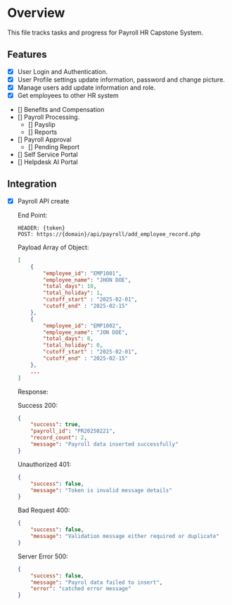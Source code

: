 # Overview

This file tracks tasks and progress for Payroll HR Capstone System.

## Features

-   [x] User Login and Authentication.
-   [x] User Profile settings update information, password and change picture.
-   [x] Manage users add update information and role.
-   [x] Get employees to other HR system
-   [] Benefits and Compensation
-   [] Payroll Processing.
    -   [] Payslip
    -   [] Reports
-   [] Payroll Approval
    -   [] Pending Report
-   [] Self Service Portal
-   [] Helpdesk AI Portal

## Integration

-   [x] Payroll API create

    End Point:

    ```http
    HEADER: {token}
    POST: https://{domain}/api/payroll/add_employee_record.php
    ```

    Payload Array of Object:

    ```json
    [
        {
            "employee_id": "EMP1001",
            "employee_name": "JHON DOE",
            "total_days": 10,
            "total_holiday": 1,
            "cutoff_start" : "2025-02-01",
            "cutoff_end" : "2025-02-15"
        },
        {
            "employee_id": "EMP1002",
            "employee_name": "JON DOE",
            "total_days": 8,
            "total_holiday": 0,
            "cutoff_start" : "2025-02-01",
            "cutoff_end" : "2025-02-15"
        },
        ...
    ]
    ```

    Response:

    Success 200:

    ```json
    {
        "success": true,
        "payroll_id": "PR20250221",
        "record_count": 2,
        "message": "Payroll data inserted successfully"
    }
    ```

    Unauthorized 401:

    ```json
    {
        "success": false,
        "message": "Token is invalid message details"
    }
    ```

    Bad Request 400:

    ```json
    {
        "success": false,
        "message": "Validation message either required or duplicate"
    }
    ```

    Server Error 500:

    ```json
    {
        "success": false,
        "message": "Payrol data failed to insert",
        "error": "catched error message"
    }
    ```
